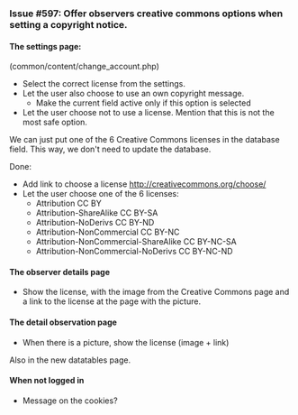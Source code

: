 ### Issue #597: Offer observers creative commons options when setting a copyright notice.

#### The settings page:
(common/content/change_account.php)

+ Select the correct license from the settings.
+ Let the user also choose to use an own copyright message.
  + Make the current field active only if this option is selected
+ Let the user choose not to use a license. Mention that this is not the most safe option.

We can just put one of the 6 Creative Commons licenses in the database field. This way, we don't need to update the database.

Done:
+ Add link to choose a license http://creativecommons.org/choose/
+ Let the user choose one of the 6 licenses:
  + Attribution CC BY
  + Attribution-ShareAlike CC BY-SA
  + Attribution-NoDerivs CC BY-ND
  + Attribution-NonCommercial CC BY-NC
  + Attribution-NonCommercial-ShareAlike CC BY-NC-SA
  + Attribution-NonCommercial-NoDerivs CC BY-NC-ND

#### The observer details page
+ Show the license, with the image from the Creative Commons page and a link to the license at the page with the picture.

#### The detail observation page
+ When there is a picture, show the license (image + link)

Also in the new datatables page.

#### When not logged in
+ Message on the cookies?
